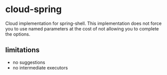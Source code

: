 # cloud-spring

Cloud implementation for spring-shell. This implementation does not force you to use named parameters at the cost
of not allowing you to complete the options.

## limitations

- no suggestions
- no intermediate executors

